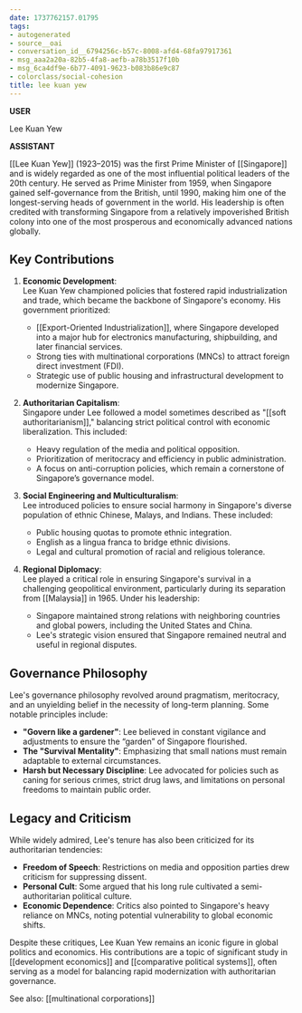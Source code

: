 ```yaml
---
date: 1737762157.01795
tags:
- autogenerated
- source__oai
- conversation_id__6794256c-b57c-8008-afd4-68fa97917361
- msg_aaa2a20a-82b5-4fa8-aefb-a78b3517f10b
- msg_6ca4df9e-6b77-4091-9623-b083b86e9c87
- colorclass/social-cohesion
title: lee kuan yew
---
```


**USER**

Lee Kuan Yew


**ASSISTANT**

[[Lee Kuan Yew]] (1923–2015) was the first Prime Minister of [[Singapore]] and is widely regarded as one of the most influential political leaders of the 20th century. He served as Prime Minister from 1959, when Singapore gained self-governance from the British, until 1990, making him one of the longest-serving heads of government in the world. His leadership is often credited with transforming Singapore from a relatively impoverished British colony into one of the most prosperous and economically advanced nations globally.

## Key Contributions

1. **Economic Development**:  
   Lee Kuan Yew championed policies that fostered rapid industrialization and trade, which became the backbone of Singapore's economy. His government prioritized:
   - [[Export-Oriented Industrialization]], where Singapore developed into a major hub for electronics manufacturing, shipbuilding, and later financial services.
   - Strong ties with multinational corporations (MNCs) to attract foreign direct investment (FDI).
   - Strategic use of public housing and infrastructural development to modernize Singapore.

2. **Authoritarian Capitalism**:  
   Singapore under Lee followed a model sometimes described as "[[soft authoritarianism]]," balancing strict political control with economic liberalization. This included:
   - Heavy regulation of the media and political opposition.
   - Prioritization of meritocracy and efficiency in public administration.
   - A focus on anti-corruption policies, which remain a cornerstone of Singapore’s governance model.

3. **Social Engineering and Multiculturalism**:  
   Lee introduced policies to ensure social harmony in Singapore's diverse population of ethnic Chinese, Malays, and Indians. These included:
   - Public housing quotas to promote ethnic integration.
   - English as a lingua franca to bridge ethnic divisions.
   - Legal and cultural promotion of racial and religious tolerance.

4. **Regional Diplomacy**:  
   Lee played a critical role in ensuring Singapore's survival in a challenging geopolitical environment, particularly during its separation from [[Malaysia]] in 1965. Under his leadership:
   - Singapore maintained strong relations with neighboring countries and global powers, including the United States and China.
   - Lee's strategic vision ensured that Singapore remained neutral and useful in regional disputes.

## Governance Philosophy

Lee's governance philosophy revolved around pragmatism, meritocracy, and an unyielding belief in the necessity of long-term planning. Some notable principles include:
- **"Govern like a gardener"**: Lee believed in constant vigilance and adjustments to ensure the “garden” of Singapore flourished.
- **The "Survival Mentality"**: Emphasizing that small nations must remain adaptable to external circumstances.
- **Harsh but Necessary Discipline**: Lee advocated for policies such as caning for serious crimes, strict drug laws, and limitations on personal freedoms to maintain public order.

## Legacy and Criticism

While widely admired, Lee's tenure has also been criticized for its authoritarian tendencies:
- **Freedom of Speech**: Restrictions on media and opposition parties drew criticism for suppressing dissent.
- **Personal Cult**: Some argued that his long rule cultivated a semi-authoritarian political culture.
- **Economic Dependence**: Critics also pointed to Singapore's heavy reliance on MNCs, noting potential vulnerability to global economic shifts.

Despite these critiques, Lee Kuan Yew remains an iconic figure in global politics and economics. His contributions are a topic of significant study in [[development economics]] and [[comparative political systems]], often serving as a model for balancing rapid modernization with authoritarian governance.

See also: [[multinational corporations]]
